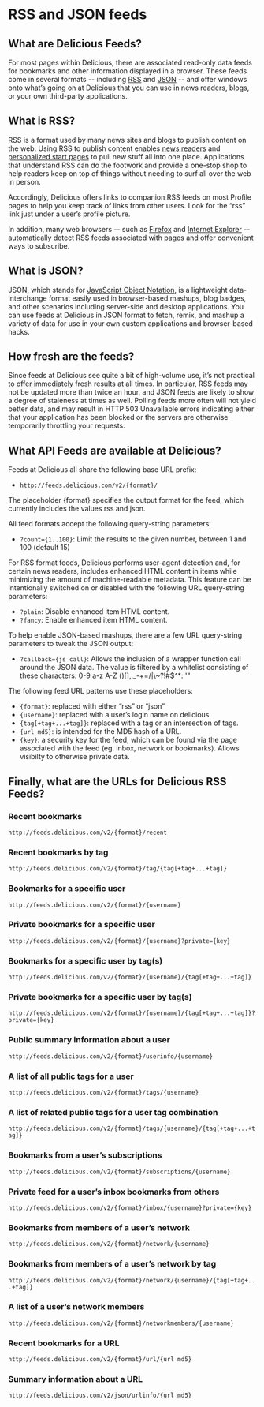 # RSS and JSON feeds

## What are Delicious Feeds?

For most pages within Delicious, there are associated read-only data feeds for bookmarks and other information displayed in a browser. These feeds come in several formats -- including [RSS](http://en.wikipedia.org/wiki/RSS_(protocol)) and [JSON](http://json.org) -- and offer windows onto what’s going on at Delicious that you can use in news readers, blogs, or your own third-party applications.

## What is RSS?

RSS is a format used by many news sites and blogs to publish content on the web. Using RSS to publish content enables [news readers](http://www.opencommunity.co.uk/vienna2.php) and [personalized start pages](http://my.yahoo.com) to pull new stuff all into one place. Applications that understand RSS can do the footwork and provide a one-stop shop to help readers keep on top of things without needing to surf all over the web in person. 

Accordingly, Delicious offers links to companion RSS feeds on most Profile pages to help you keep track of links from other users. Look for the “rss” link just under a user’s profile picture. 

In addition, many web browsers -- such as [Firefox](http://www.mozilla.org/en-US/firefox/livebookmarks.html) and [Internet Explorer](http://windows.microsoft.com/en-NZ/windows-vista/Using-feeds-RSS) -- automatically detect RSS feeds associated with pages and offer convenient ways to subscribe.

## What is JSON?

JSON, which stands for [JavaScript Object Notation](http://json.org), is a lightweight data-interchange format easily used in browser-based mashups, blog badges, and other scenarios including server-side and desktop applications. You can use feeds at Delicious in JSON format to fetch, remix, and mashup a variety of data for use in your own custom applications and browser-based hacks.

## How fresh are the feeds?

Since feeds at Delicious see quite a bit of high-volume use, it’s not practical to offer immediately fresh results at all times. In particular, RSS feeds may not be updated more than twice an hour, and JSON feeds are likely to show a degree of staleness at times as well. Polling feeds more often will not yield better data, and may result in HTTP 503 Unavailable errors indicating either that your application has been blocked or the servers are otherwise temporarily throttling your requests.

## What API Feeds are available at Delicious?

Feeds at Delicious all share the following base URL prefix:

- `http://feeds.delicious.com/v2/{format}/`

The placeholder {format} specifies the output format for the feed, which
currently includes the values rss and json.

All feed formats accept the following query-string parameters:

- `?count={1..100}`: Limit the results to the given number, between 1 and 100 (default 15)

For RSS format feeds, Delicious performs user-agent detection and, for certain
news readers, includes enhanced HTML content in items while minimizing the
amount of machine-readable metadata. This feature can be intentionally
switched on or disabled with the following URL query-string parameters:

- `?plain`: Disable enhanced item HTML content.
- `?fancy`: Enable enhanced item HTML content.

To help enable JSON-based mashups, there are a few URL query-string parameters
to tweak the JSON output:

- `?callback={js call}`: Allows the inclusion of a wrapper function call around the JSON data. The value is filtered by a whitelist consisting of these characters: 0-9 a-z A-Z ()[],._-+=/|\\~?!#$^*: '\"

The following feed URL patterns use these placeholders:

- `{format}`: replaced with either “rss” or “json”
- `{username}`: replaced with a user’s login name on delicious
- `{tag[+tag+...+tag]}`: replaced with a tag or an intersection of tags.
- `{url md5}`: is intended for the MD5 hash of a URL.
- `{key}`: a security key for the feed, which can be found via the page associated with the feed (eg. inbox, network or bookmarks). Allows visibilty to otherwise private data.

## Finally, what are the URLs for Delicious RSS Feeds?

### Recent bookmarks

`http://feeds.delicious.com/v2/{format}/recent`

### Recent bookmarks by tag

`http://feeds.delicious.com/v2/{format}/tag/{tag[+tag+...+tag]}`

### Bookmarks for a specific user

`http://feeds.delicious.com/v2/{format}/{username}`

### Private bookmarks for a specific user

`http://feeds.delicious.com/v2/{format}/{username}?private={key}`

### Bookmarks for a specific user by tag(s)

`http://feeds.delicious.com/v2/{format}/{username}/{tag[+tag+...+tag]}`

### Private bookmarks for a specific user by tag(s)

`http://feeds.delicious.com/v2/{format}/{username}/{tag[+tag+...+tag]}?private={key}`

### Public summary information about a user

`http://feeds.delicious.com/v2/{format}/userinfo/{username}`

### A list of all public tags for a user

`http://feeds.delicious.com/v2/{format}/tags/{username}`

### A list of related public tags for a user tag combination

`http://feeds.delicious.com/v2/{format}/tags/{username}/{tag[+tag+...+tag]}`

### Bookmarks from a user’s subscriptions

`http://feeds.delicious.com/v2/{format}/subscriptions/{username}`

### Private feed for a user’s inbox bookmarks from others

`http://feeds.delicious.com/v2/{format}/inbox/{username}?private={key}`

### Bookmarks from members of a user’s network

`http://feeds.delicious.com/v2/{format}/network/{username}`

### Bookmarks from members of a user’s network by tag

`http://feeds.delicious.com/v2/{format}/network/{username}/{tag[+tag+...+tag]}`

### A list of a user’s network members

`http://feeds.delicious.com/v2/{format}/networkmembers/{username}`

### Recent bookmarks for a URL

`http://feeds.delicious.com/v2/{format}/url/{url md5}`

### Summary information about a URL

`http://feeds.delicious.com/v2/json/urlinfo/{url md5}`
